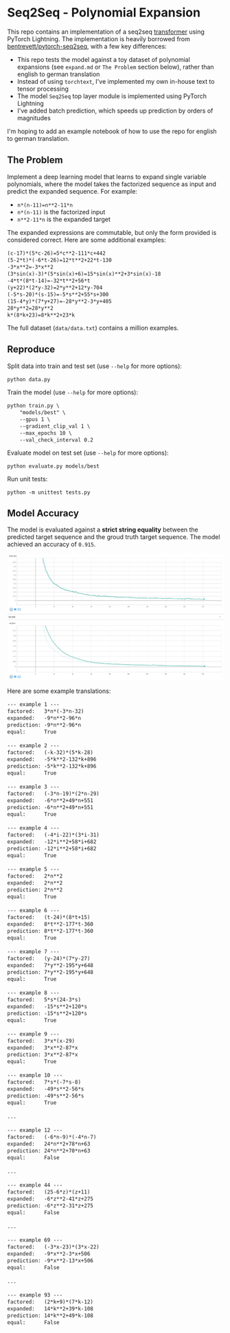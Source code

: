 # Seq2Seq - Polynomial Expansion
This repo contains an implementation of a seq2seq [transformer](https://arxiv.org/abs/1706.03762) using PyTorch Lightning. The implementation is heavily borrowed from [bentrevett/pytorch-seq2seq](https://github.com/bentrevett/pytorch-seq2seq/blob/master/6%20-%20Attention%20is%20All%20You%20Need.ipynb), with a few key differences:
- This repo tests the model against a toy dataset of polynomial expansions (see `expand.md` or `The Problem` section below), rather than english to german translation
- Instead of using `torchtext`, I've implemented my own in-house text to tensor processing
- The model `Seq2Seq` top layer module is implemented using PyTorch Lightning
- I've added batch prediction, which speeds up prediction by orders of magnitudes

I'm hoping to add an example notebook of how to use the repo for english to german translation.

## The Problem
Implement a deep learning model that learns to expand single variable polynomials, where the model takes the factorized sequence as input and predict the expanded sequence. For example:

* `n*(n-11)=n**2-11*n`
* `n*(n-11)` is the factorized input
* `n**2-11*n`  is the expanded target

The expanded expressions are commutable, but only the form provided is considered correct. Here are some additional examples:

```
(c-17)*(5*c-26)=5*c**2-111*c+442
(5-2*t)*(-6*t-26)=12*t**2+22*t-130
-3*x**2=-3*x**2
(3*sin(x)-3)*(5*sin(x)+6)=15*sin(x)**2+3*sin(x)-18
-4*t*(8*t-14)=-32*t**2+56*t
(y+22)*(2*y-32)=2*y**2+12*y-704
(-5*s-20)*(s-15)=-5*s**2+55*s+300
(15-4*y)*(7*y+27)=-28*y**2-3*y+405
28*y**2=28*y**2
k*(8*k+23)=8*k**2+23*k
```

The full dataset (`data/data.txt`) contains a million examples.

## Reproduce
Split data into train and test set (use `--help` for more options):
```shell
python data.py
```

Train the model (use `--help` for more options):
```shell
python train.py \
    "models/best" \
    --gpus 1 \
    --gradient_clip_val 1 \
    --max_epochs 10 \
    --val_check_interval 0.2
```

Evaluate model on test set (use `--help` for more options):
```shell
python evaluate.py models/best
```

Run unit tests:
```shell
python -m unittest tests.py
```

## Model Accuracy
The model is evaluated against a **strict string equality** between the predicted target sequence and the groud truth target sequence. The model achieved an accuracy of `0.915`.

![loss](loss.png)

Here are some example translations:
```
--- example 1 ---
factored:   3*n*(-3*n-32)
expanded:   -9*n**2-96*n
prediction: -9*n**2-96*n
equal:      True

--- example 2 ---
factored:   (-k-32)*(5*k-28)
expanded:   -5*k**2-132*k+896
prediction: -5*k**2-132*k+896
equal:      True

--- example 3 ---
factored:   (-3*n-19)*(2*n-29)
expanded:   -6*n**2+49*n+551
prediction: -6*n**2+49*n+551
equal:      True

--- example 4 ---
factored:   (-4*i-22)*(3*i-31)
expanded:   -12*i**2+58*i+682
prediction: -12*i**2+58*i+682
equal:      True

--- example 5 ---
factored:   2*n**2
expanded:   2*n**2
prediction: 2*n**2
equal:      True

--- example 6 ---
factored:   (t-24)*(8*t+15)
expanded:   8*t**2-177*t-360
prediction: 8*t**2-177*t-360
equal:      True

--- example 7 ---
factored:   (y-24)*(7*y-27)
expanded:   7*y**2-195*y+648
prediction: 7*y**2-195*y+648
equal:      True

--- example 8 ---
factored:   5*s*(24-3*s)
expanded:   -15*s**2+120*s
prediction: -15*s**2+120*s
equal:      True

--- example 9 ---
factored:   3*x*(x-29)
expanded:   3*x**2-87*x
prediction: 3*x**2-87*x
equal:      True

--- example 10 ---
factored:   7*s*(-7*s-8)
expanded:   -49*s**2-56*s
prediction: -49*s**2-56*s
equal:      True

...

--- example 12 ---
factored:   (-6*n-9)*(-4*n-7)
expanded:   24*n**2+78*n+63
prediction: 24*n**2+70*n+63
equal:      False

...

--- example 44 ---
factored:   (25-6*z)*(z+11)
expanded:   -6*z**2-41*z+275
prediction: -6*z**2-31*z+275
equal:      False

...

--- example 69 ---
factored:   (-3*x-23)*(3*x-22)
expanded:   -9*x**2-3*x+506
prediction: -9*x**2-13*x+506
equal:      False

...

--- example 93 ---
factored:   (2*k+9)*(7*k-12)
expanded:   14*k**2+39*k-108
prediction: 14*k**2+49*k-108
equal:      False
```
